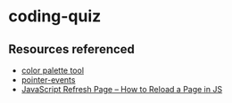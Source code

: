 # coding-quiz

## Resources referenced
- [color palette tool](https://coolors.co/fab9b9-e5d4c0-c5decd-a1e8cc-495159)
- [pointer-events](https://developer.mozilla.org/en-US/docs/Web/CSS/pointer-events)
- [JavaScript Refresh Page – How to Reload a Page in JS](https://www.freecodecamp.org/news/javascript-refresh-page-how-to-reload-a-page-in-js/#:~:text=Method%201%3A%20How%20to%20Refresh,and%20loading%20the%20latest%20content.)